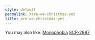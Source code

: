 ```yaml
---
style: default
permalink: Xare-we-christmas-yet
title: are-we-christmas-yet
---
```

You may also like:
[Monophobia](http://scp-wiki.net/monophobia)
[SCP-2987](http://scp-wiki.net/scp-2987)